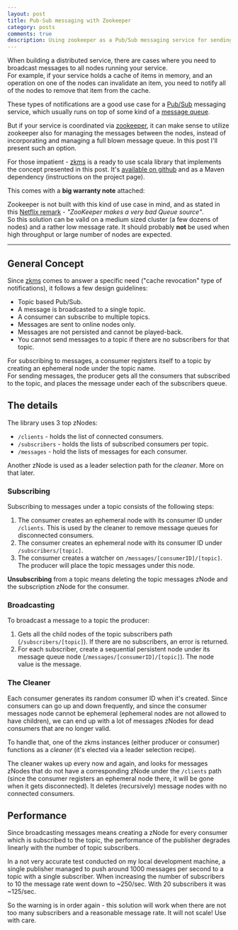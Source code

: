 ```yaml
---
layout: post
title: Pub-Sub messaging with Zookeeper
category: posts
comments: true
description: Using zookeeper as a Pub/Sub messaging service for sending notifications between nodes of a distributed service.
---
```

When building a distributed service, there are cases where you need to broadcast messages to all nodes running your service.    
For example, if your service holds a cache of items in memory, and an operation on one of the nodes can invalidate an item, you need to notify all of the nodes to remove that item from the cache.

These types of notifications are a good use case for a [Pub/Sub](http://en.wikipedia.org/wiki/Publish%E2%80%93subscribe_pattern) messaging service, which usually runs on top of some kind of a [message queue](http://en.wikipedia.org/wiki/Publish%E2%80%93subscribe_pattern).   

But if your service is coordinated via [zookeeper](http://zookeeper.apache.org/), it can make sense to utilize zookeeper also for managing the messages between the nodes, instead of incorporating and managing a full blown message queue. In this post I'll present such an option.

For those impatient - [zkms](https://github.com/rore/zkms) is a ready to use scala library that implements the concept presented in this post. It's [available on github](https://github.com/rore/zkms) and as a Maven dependency (instructions on the project page).    
     
This comes with a **big warranty note** attached: 

Zookeeper is not built with this kind of use case in mind, and as stated in this [Netflix remark](https://github.com/Netflix/curator/wiki/Tech-Note-4) - *"ZooKeeper makes a very bad Queue source"*.   
So this solution can be valid on a medium sized cluster (a few dozens of nodes) and a rather low message rate. It should probably **not** be used when high throughput or large number of nodes are expected.

---

## General Concept

Since [zkms](https://github.com/rore/zkms) comes to answer a specific need ("cache revocation" type of notifications), it follows a few design guidelines:

- Topic based Pub/Sub.
- A message is broadcasted to a single topic.
- A consumer can subscribe to multiple topics.
- Messages are sent to online nodes only. 
- Messages are not persisted and cannot be played-back. 
- You cannot send messages to a topic if there are no subscribers for that topic.

For subscribing to messages, a consumer registers itself to a topic by creating an ephemeral node under the topic name.   
For sending messages, the producer gets all the consumers that subscribed to the topic, and places the message under each of the subscribers queue.  

## The details

The library uses 3 top zNodes: 

- `/clients` - holds the list of connected consumers.
- `/subscribers` - holds the lists of subscribed consumers per topic. 
- `/messages` - hold the lists of messages for each consumer.

Another zNode is used as a leader selection path for the *cleaner*. More on that later.

### Subscribing

Subscribing to messages under a topic consists of the following steps:

1. The consumer creates an ephemeral node with its consumer ID under `/clients`. This is used by the cleaner to remove message queues for disconnected consumers.
2. The consumer creates an ephemeral node with its consumer ID under `/subscribers/[topic]`.
3. The consumer creates a watcher on `/messages/[consumerID]/[topic]`. The producer will place the topic messages under this node.

**Unsubscribing** from a topic means deleting the topic messages zNode and the subscription zNode for the consumer.  

### Broadcasting

To broadcast a message to a topic the producer:

1. Gets all the child nodes of the topic subscribers path (`/subscribers/[topic]`). If there are no subscribers, an error is returned.
2. For each subscriber, create a sequential persistent node under its message queue node (`/messages/[consumerID]/[topic]`). The node value is the message.

### The Cleaner

Each consumer generates its random consumer ID when it's created. Since consumers can go up and down frequently, and since the consumer messages node cannot be ephemeral (ephemeral nodes are not allowed to have children), we can end up with a lot of messages zNodes for dead consumers that are no longer valid.

To handle that, one of the zkms instances (either producer or consumer) functions as a *cleaner* (it's elected via a leader selection recipe).

The cleaner wakes up every now and again, and looks for messages zNodes that do not have a corresponding zNode under the `/clients` path (since the consumer registers an ephemeral node there, it will be gone when it gets disconnected). It deletes (recursively) message nodes with no connected consumers.

## Performance

Since broadcasting messages means creating a zNode for every consumer which is subscribed to the topic, the performance of the publisher degrades linearly with the number of topic subscribers.

In a not very accurate test conducted on my local development machine, a single publisher managed to push around 1000 messages per second to a topic with a single subscriber. When increasing the number of subscribers to 10 the message rate went down to ~250/sec. With 20 subscribers it was ~125/sec. 
 
So the warning is in order again - this solution will work when there are not too many subscribers and a reasonable message rate. It will not scale! Use with care.